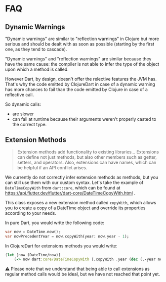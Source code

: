 # FAQ
## Dynamic Warnings
"Dynamic warnings" are similar to "reflection warnings" in Clojure but more serious and should be dealt with as soon as possible (starting by the first one, as they tend to cascade).

"Dynamic warnings" and "reflection warnings" are similar because they have the same cause: the compiler is not able to infer the type of the object upon which a method is called.

However Dart, by design, doesn't offer the relective features the JVM has. That's why the code emitted by ClojureDart in case of a dynamic warning has more chances to fail than the code emitted by Clojure in case of a reflective call.

So dynamic calls:
* are slower
* can fail at runtime because their arguments weren't properly casted to the correct type.
## Extension Methods
> Extension methods add functionality to existing libraries... Extensions can define not just methods, but also other members such as getter, setters, and operators. Also, extensions can have names, which can be helpful if an API conflict arises.

We currently do not correctly infer extension methods as methods, but you can still use them with our custom syntax.
Let's take the example of `DateTimeCopyWith` from `dart:core`, which can be found at https://api.flutter.dev/flutter/dart-core/DateTimeCopyWith.html .

This class exposes a new extension method called `copyWith`, which allows you to create a copy of a DateTime object and override its properties according to your needs.

In pure Dart, you would write the following code:
``` dart
var now = DateTime.now();
var nowPrecedentYear = now.copyWith(year: now.year - 1);
```
In ClojureDart for extensions methods you would write:

``` clojure
(let [now (DateTime/now)]
    (-> now dart:core/DateTimeCopyWith (.copyWith .year (dec (.-year now)))))
```
⚠️ Please note that we understand that being able to call extensions as regular method calls would be ideal, but we have not reached that point yet.
